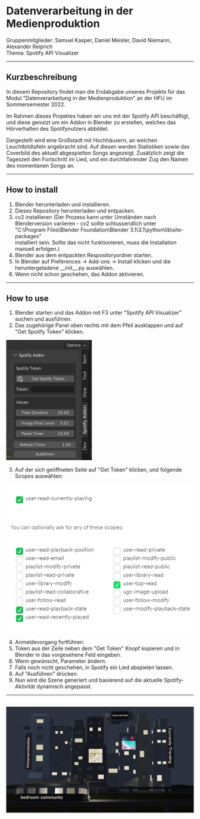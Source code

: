 # Datenverarbeitung in der Medienproduktion
Gruppenmitglieder: Samuel Kasper, Daniel Meisler, David Niemann, Alexander Reiprich <br>
Thema: Spotify API Visualizer
___
## Kurzbeschreibung
In diesem Repository findet man die Endabgabe unseres Projekts für das Modul "Datenverarbeitung in der Medienproduktion" an der HFU im Sommersemester 2022.

Im Rahmen dieses Projektes haben wir uns mit der Spotify API beschäftigt, und diese genutzt um ein Addon in Blender zu erstellen, welches das Hörverhalten des Spotifynutzers abbildet.

Dargestellt wird eine Großstadt mit Hochhäusern, an welchen Leuchtbildtafeln angebracht sind. Auf diesen werden Statistiken sowie das Coverbild des aktuell abgespielten Songs angezeigt. Zusätzlich zeigt die Tageszeit den Fortschritt im Lied, und ein durchfahrender Zug den Namen des momentanen Songs an.

___
## How to install

1. Blender herunterladen und installieren.
2. Dieses Repository herunterladen und entpacken.
3. cv2 installieren (Der Prozess kann unter Umständen nach Blenderversion variieren - cv2 sollte schlussendlich unter <br>"C:\Program Files\Blender Foundation\Blender 3.1\3.1\python\lib\site-packages"<br> installiert sein. Sollte das nicht funktionieren, muss die Installation manuell erfolgen.)
4. Blender aus dem entpackten Respositoryordner starten.
5. In Blender auf Preferences -> Add-ons -> Install klicken und die heruntergeladene \_\_init__.py auswählen.
6. Wenn nicht schon geschehen, das Addon aktivieren.
___
## How to use

1. Blender starten und das Addon mit F3 unter "Spotify API Visualizer" suchen und ausführen.
2. Das zugehörige Panel oben rechts mit dem Pfeil ausklappen und auf "Get Spotify Token" klicken.
<img src="documentation/panel.png">

3. Auf der sich geöffneten Seite auf "Get Token" klicken, und folgende Scopes auswählen:
<img src="documentation/scopes.png">

4. Anmeldevorgang fortführen.
5. Token aus der Zeile neben dem "Get Token" Knopf kopieren und in Blender in das vorgesehene Feld eingeben.
6. Wenn gewünscht, Parameter ändern.
7. Falls noch nicht geschehen, in Spotify ein Lied abspielen lassen.
8. Auf "Ausführen" drücken.
9. Nun wird die Szene generiert und basierend auf die aktuelle Spotify-Aktivität dynamisch angepasst.

---
<br>
<img src="documentation/final.png">